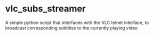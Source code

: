 # vlc_subs_streamer
A simple python script that interfaces with the VLC telnet interface, to broadcast corresponding subtitles to the currently playing video
